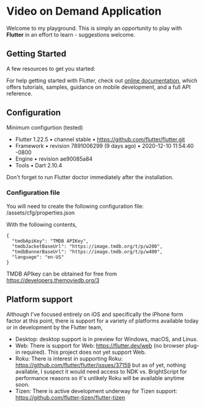# Video on Demand Application

Welcome to my playground. This is simply an opportunity to play with **Flutter** in an effort to learn - suggestions welcome.

## Getting Started

A few resources to get you started:

For help getting started with Flutter, check out
[online documentation](https://flutter.dev/docs), which offers tutorials,
samples, guidance on mobile development, and a full API reference.

## Configuration

Minimum configurtion (tested)

* Flutter 1.22.5 • channel stable • https://github.com/flutter/flutter.git
* Framework • revision 7891006299 (9 days ago) • 2020-12-10 11:54:40 -0800
* Engine • revision ae90085a84
* Tools • Dart 2.10.4

Don't forget to run Flutter doctor immediately after the installation.

### Configuration file

You will need to create the following configuration file: /assets/cfg/properties.json

With the following contents, 
```
{
  "tmdbApiKey": "TMDB APIKey",
  "tmdbJacketBaseUrl": "https://image.tmdb.org/t/p/w200",
  "tmdbBannerBaseUrl": "https://image.tmdb.org/t/p/w400",
  "language": "en-US"
}
```
TMDB APIkey can be obtained for free from https://developers.themoviedb.org/3

## Platform support

Although I've focused entirely on iOS and specifically the iPhone form factor at this point, there is support for a variety of platforms available today or in development by the Flutter team,

* Desktop: desktop support is in preview for Windows, macOS, and Linux.
* Web: There is support for Web: https://flutter.dev/web (no browser plug-in required). This project does not yet support Web.
* Roku: There is interest in supporting Roku: https://github.com/flutter/flutter/issues/37159 but as of yet, nothing available, I suspect it would need access to NDK vs. BrightScript for performance reasons so it's unlikely Roku will be available anytime soon.
* Tizen: There is active development underway for Tizen support: https://github.com/flutter-tizen/flutter-tizen

